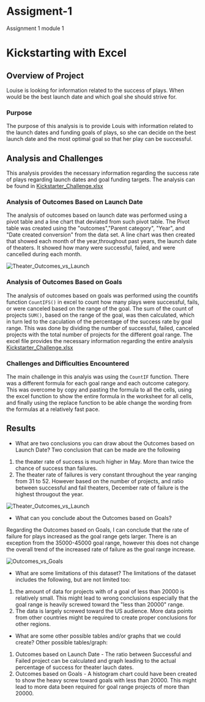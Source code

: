 # Assigment-1
Assignment 1 module 1
# Kickstarting with Excel

## Overview of Project
Louise is looking for information related to the success of plays. When would be the best launch date and which goal she should strive for.
### Purpose
The purpose of this analysis is to provide Louis with information related to the launch dates and funding goals of plays, so she can decide on the best launch date and the most optimal goal so that her play can be successful.
## Analysis and Challenges
This analysis provides the necessary information regarding the success rate of plays regarding launch dates and goal funding targets. The analysis can be found in [Kickstarter_Challenge.xlsx](https://github.com/kiwidata/Assigment-1/files/9440624/Kickstarter_Challenge.xlsx)
### Analysis of Outcomes Based on Launch Date
The analysis of outcomes based on launch date was performed using a pivot table and a line chart that deviated from such pivot table. The Pivot table was created using the  "outcomes","Parent category", "Year", and "Date created conversion" from the data set. A line chart was then created that showed each month of the year,throughout past years, the launch date of theaters. It showed how many were successful, failed, and were cancelled during each month.

![Theater_Outcomes_vs_Launch](https://user-images.githubusercontent.com/111706055/187095679-b70e1167-8d9f-4de1-934f-99c111d71b73.png)

### Analysis of Outcomes Based on Goals
The analysis of outcomes based on goals was performed using the countifs function `CountIFS()` in excel to count how many plays were successful, fails, or were canceled based on the range of the goal. The sum of the count of projects `SUM()`, based on the range of the goal, was then calculated, which in turn led to the caculation of the percentage of the success rate by goal range. This was done by dividing the number of successful, failed, canceled projects with the total number of projects for the different goal range. The excel file provides the necessary information regarding the entire analysis [Kickstarter_Challenge.xlsx](https://github.com/kiwidata/Assigment-1/files/9440624/Kickstarter_Challenge.xlsx)
### Challenges and Difficulties Encountered
The main challenge in this analyis was using the `CountIF` function. There was a different formula for each goal range and each outcome category. This was overcome by copy and pasting the formula to all the cells, using the excel function to show the entire formula in the worksheet for all cells, and finally using the replace function to be able change the wording from the formulas at a relatively fast pace.
## Results

- What are two conclusions you can draw about the Outcomes based on Launch Date?
Two conclusion that can be made are the following
1) the theater rate of success is much higher in May. More than twice the chance of success than failures. 
2) The theater rate of failures is very constant throughout the year ranging from 31 to 52. However based on the number of projects, and ratio between successful and fail theaters, December rate of failure is the highest througout the year.

![Theater_Outcomes_vs_Launch](https://user-images.githubusercontent.com/111706055/187095679-b70e1167-8d9f-4de1-934f-99c111d71b73.png)

- What can you conclude about the Outcomes based on Goals?

Regarding the Outcomes based on Goals, I can conclude that the rate of failure for plays increased as the goal range gets larger. There is an exception from the 35000-45000 goal range, however this does not change the overall trend of the increased rate of failure as the goal range increase.

![Outcomes_vs_Goals](https://user-images.githubusercontent.com/111706055/187095678-f3005924-5d72-4cd4-816d-635d3046a95d.png)

- What are some limitations of this dataset?
The limitations of the dataset includes the following, but are not limited too:
1) the amount of data for projects with of a goal of less than 20000 is relatively small. This might lead to wrong conclusions especially that the goal range is heavily screwed toward the "less than 20000" range. 
2) The data is largely screwed toward the US audience. More data points from other countries might be required to create proper conclusions for other regions.
- What are some other possible tables and/or graphs that we could create?
Other possible tables/graph:
1) Outcomes based on Launch Date - The ratio between Successful and Failed project can be calculated and graph leading to the actual percentage of success for theater lauch dates.
2) Outcomes based on Goals - A histogram chart could have been created to show the heavy screw toward goals with less than 20000. This might lead to more data been required for goal range projects of more than 20000.


